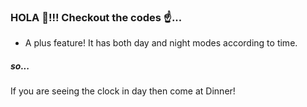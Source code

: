 ### HOLA 👋!!! Checkout the codes ☝️...
* A plus feature! It has both day and night modes according to time.
##### so...
If you are seeing the clock in day then come at Dinner!
